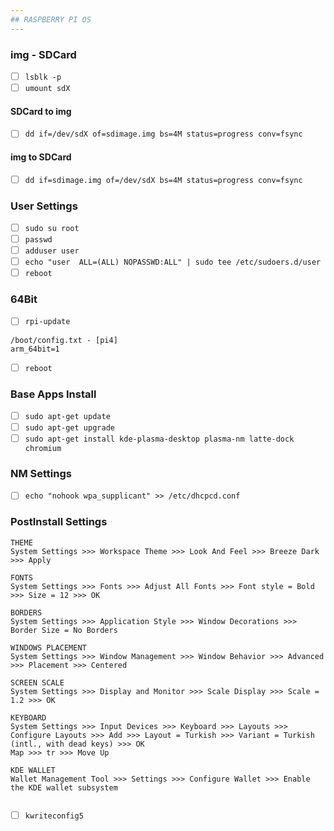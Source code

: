 ```yaml
---
## RASPBERRY PI OS
---
```


### img - SDCard
- [ ] `lsblk -p`
- [ ] `umount sdX`

#### SDCard to img
- [ ] `dd if=/dev/sdX of=sdimage.img bs=4M status=progress conv=fsync`

#### img to SDCard
- [ ] `dd if=sdimage.img of=/dev/sdX bs=4M status=progress conv=fsync`

### User Settings
- [ ] `sudo su root`
- [ ] `passwd`
- [ ] `adduser user`
- [ ] `echo "user  ALL=(ALL) NOPASSWD:ALL" | sudo tee /etc/sudoers.d/user`
- [ ] `reboot`

### 64Bit
- [ ] `rpi-update`
```
/boot/config.txt - [pi4]
arm_64bit=1
```
- [ ] `reboot`

### Base Apps Install
- [ ] `sudo apt-get update`
- [ ] `sudo apt-get upgrade`
- [ ] `sudo apt-get install kde-plasma-desktop plasma-nm latte-dock chromium`

### NM Settings
- [ ] `echo "nohook wpa_supplicant" >> /etc/dhcpcd.conf`

### PostInstall Settings
```
THEME
System Settings >>> Workspace Theme >>> Look And Feel >>> Breeze Dark >>> Apply
```

```
FONTS
System Settings >>> Fonts >>> Adjust All Fonts >>> Font style = Bold >>> Size = 12 >>> OK
```

```
BORDERS
System Settings >>> Application Style >>> Window Decorations >>> Border Size = No Borders
```

```
WINDOWS PLACEMENT
System Settings >>> Window Management >>> Window Behavior >>> Advanced >>> Placement >>> Centered
```

```
SCREEN SCALE
System Settings >>> Display and Monitor >>> Scale Display >>> Scale = 1.2 >>> OK
```

```
KEYBOARD
System Settings >>> Input Devices >>> Keyboard >>> Layouts >>> Configure Layouts >>> Add >>> Layout = Turkish >>> Variant = Turkish (intl., with dead keys) >>> OK
Map >>> tr >>> Move Up
```

```
KDE WALLET
Wallet Management Tool >>> Settings >>> Configure Wallet >>> Enable the KDE wallet subsystem
```

```
```

- [ ] `kwriteconfig5`
